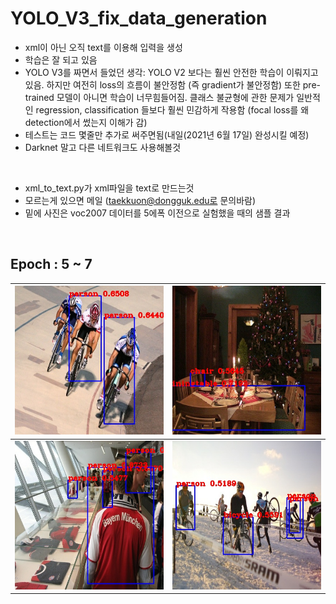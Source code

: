# YOLO_V3_fix_data_generation
* xml이 아닌 오직 text를 이용해 입력을 생성
* 학습은 잘 되고 있음
* YOLO V3를 짜면서 들었던 생각: YOLO V2 보다는 훨씬 안전한 학습이 이뤄지고있음. 하지만 여전히 loss의 흐름이 불안정함 (즉 gradient가 불안정함) 또한 pre-trained 모델이 아니면 학습이 너무힘들어짐. 클래스 불균형에 관한 문제가 일반적인 regression, classification 들보다 훨씬 민감하게 작용함 (focal loss를 왜 detection에서 썼는지 이해가 감)
* 테스트는 코드 몇줄만 추가로 써주면됨(내일(2021년 6월 17일) 완성시킬 예정)
* Darknet 말고 다른 네트워크도 사용해볼것
<br/>


* xml_to_text.py가 xml파일을 text로 만드는것
* 모르는게 있으면 메일 (taekkuon@dongguk.edu로 문의바람)
* 밑에 사진은 voc2007 데이터를 5에폭 이전으로 실험했을 때의 샘플 결과
<br/>

## Epoch : 5 ~ 7

| ![1500_7](https://github.com/Kimyuhwanpeter/YOLO_V3_fix_data_generation/blob/main/1500_7.jpg) | ![2500_7](https://github.com/Kimyuhwanpeter/YOLO_V3_fix_data_generation/blob/main/2500_7.jpg) |
| ----------------------------------------------- | ----------------------------------------------- |
| ![4000_5](https://github.com/Kimyuhwanpeter/YOLO_V3_fix_data_generation/blob/main/4000_5.jpg) | ![4000_7](https://github.com/Kimyuhwanpeter/YOLO_V3_fix_data_generation/blob/main/4000_7.jpg) |


